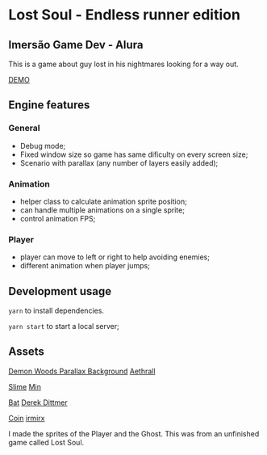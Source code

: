 # Lost Soul - Endless runner edition

## Imersão Game Dev - Alura

This is a game about guy lost in his nightmares looking for a way out.

[DEMO](http://daniofilho.com.br/estudo/imersao-game-dev-alura/aula04/)

## Engine features

### General

- Debug mode;
- Fixed window size so game has same dificulty on every screen size;
- Scenario with parallax (any number of layers easily added);

### Animation

- helper class to calculate animation sprite position;
- can handle multiple animations on a single sprite;
- control animation FPS;

### Player

- player can move to left or right to help avoiding enemies;
- different animation when player jumps;

## Development usage

`yarn` to install dependencies.

`yarn start` to start a local server;

## Assets

[Demon Woods Parallax Background](https://aethrall.itch.io/demon-woods-parallax-background)
[Aethrall](https://aethrall.itch.io/)

[Slime](https://opengameart.org/content/25x25-slime-animation)
[Min](https://opengameart.org/users/min)

[Bat](https://www.gamasutra.com/blogs/DerekDittmer/20130205/198485/Braid_Style_Rewind_System_01.php)
[Derek Dittmer](https://www.gamasutra.com/blogs/author/DerekDittmer/940984/)

[Coin](https://opengameart.org/content/spinning-pixel-coin-0)
[irmirx](https://opengameart.org/users/irmirx)

I made the sprites of the Player and the Ghost. This was from an unfinished game called Lost Soul.
